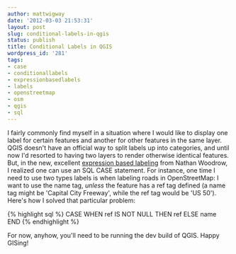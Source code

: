 ```yaml
---
author: mattwigway
date: '2012-03-03 21:53:31'
layout: post
slug: conditional-labels-in-qgis
status: publish
title: Conditional Labels in QGIS
wordpress_id: '281'
tags:
- case
- conditionallabels
- expressionbasedlabels
- labels
- openstreetmap
- osm
- qgis
- sql
---
```


I fairly commonly find myself in a situation where I would like to display one label for certain features and another for other features in the same layer. QGIS doesn't have an official way to split labels up into categories, and until now I'd resorted to having two layers to render otherwise identical features. But, in the new, excellent [expression based labeling](http://woostuff.wordpress.com/2011/10/27/expression-based-labeling/) from Nathan Woodrow, I realized one can use an SQL CASE statement. For instance, one time I need to use two types labels is when labeling roads in OpenStreetMap: I want to use the name tag, _unless_ the feature has a ref tag defined (a name tag might be 'Capital City Freeway', while the ref tag would be 'US 50'). Here's how I solved that particular problem:

{% highlight sql %}
CASE
    WHEN ref IS NOT NULL THEN ref
    ELSE name
END
{% endhighlight %}

For now, anyhow, you'll need to be running the dev build of QGIS. Happy GISing!
